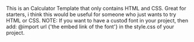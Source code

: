 
This is an Calculator Template that only contains HTML and CSS. 
Great for starters, i think this would be useful for someone who just wants to try HTML or CSS.
NOTE: If you want to have a custođ font in your project, then add:
@import url {'the embed link of the font'}
in the style.css of your project.
